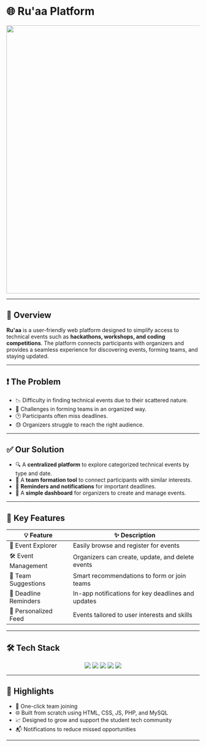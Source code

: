 # 🌐 Ru'aa Platform

<p align="center">
  <img src="https://github.com/user-attachments/assets/56169d95-e4bb-44a8-996b-d33731f0005b" width="700"/>
</p>


---

## 📝 Overview

**Ru'aa** is a user-friendly web platform designed to simplify access to technical events such as **hackathons, workshops, and coding competitions**. The platform connects participants with organizers and provides a seamless experience for discovering events, forming teams, and staying updated.

---

## ❗ The Problem

- 📉 Difficulty in finding technical events due to their scattered nature.
- 🧩 Challenges in forming teams in an organized way.
- 🕑 Participants often miss deadlines.
- 😓 Organizers struggle to reach the right audience.

---

## ✅ Our Solution

- 🔍 A **centralized platform** to explore categorized technical events by type and date.
- 🤝 A **team formation tool** to connect participants with similar interests.
- 🔔 **Reminders and notifications** for important deadlines.
- 🎯 A **simple dashboard** for organizers to create and manage events.

---

## 🚀 Key Features

| 💡 Feature              | ✨ Description                                                     |
|------------------------|-------------------------------------------------------------------|
| 📅 Event Explorer       | Easily browse and register for events                             |
| 🛠 Event Management     | Organizers can create, update, and delete events                  |
| 🤝 Team Suggestions     | Smart recommendations to form or join teams                       |
| 🔔 Deadline Reminders   | In-app notifications for key deadlines and updates                |
| 🧾 Personalized Feed    | Events tailored to user interests and skills                      |

---

## 🛠️ Tech Stack

<p align="center">
  <img src="https://img.shields.io/badge/HTML5-E34F26?style=for-the-badge&logo=html5&logoColor=white"/>
  <img src="https://img.shields.io/badge/CSS3-1572B6?style=for-the-badge&logo=css3&logoColor=white"/>
  <img src="https://img.shields.io/badge/JavaScript-F7DF1E?style=for-the-badge&logo=javascript&logoColor=black"/>
  <img src="https://img.shields.io/badge/PHP-777BB4?style=for-the-badge&logo=php&logoColor=white"/>
  <img src="https://img.shields.io/badge/MySQL-4479A1?style=for-the-badge&logo=mysql&logoColor=white"/>
</p>

---

## 🌟 Highlights

- 🔗 One-click team joining
- 🌐 Built from scratch using HTML, CSS, JS, PHP, and MySQL
- 📈 Designed to grow and support the student tech community
- 📬 Notifications to reduce missed opportunities

---

